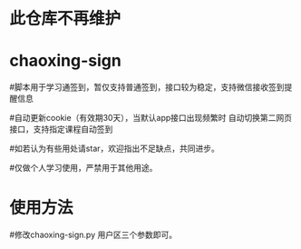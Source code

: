 # 此仓库不再维护


# chaoxing-sign

#脚本用于学习通签到，暂仅支持普通签到，接口较为稳定，支持微信接收签到提醒信息

#自动更新cookie（有效期30天），当默认app接口出现频繁时 自动切换第二网页接口，支持指定课程自动签到

#如若认为有些用处请star，欢迎指出不足缺点，共同进步。

#仅做个人学习使用，严禁用于其他用途。

# 使用方法

#修改chaoxing-sign.py 用户区三个参数即可。

